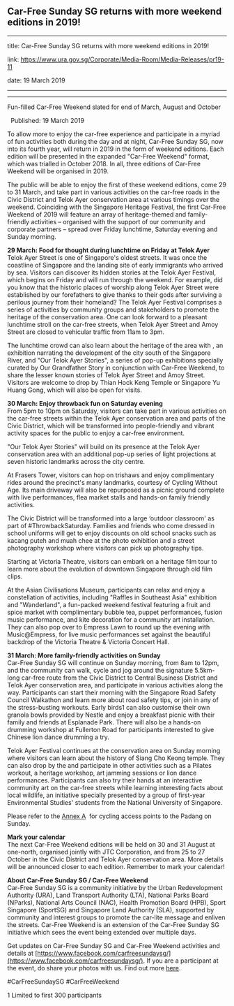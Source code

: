 ## Car-Free Sunday SG returns with more weekend editions in 2019!
---
title: Car-Free Sunday SG returns with more weekend editions in 2019!

link: https://www.ura.gov.sg/Corporate/Media-Room/Media-Releases/pr19-11

date: 19 March 2019

---

--------------------------------------------------------------

Fun-filled Car-Free Weekend slated for end of March, August and October

  Published: 19 March 2019

To allow more to enjoy the car-free experience and participate in a myriad of fun activities both during the day and at night, Car-Free Sunday SG, now into its fourth year, will return in 2019 in the form of weekend editions. Each edition will be presented in the expanded "Car-Free Weekend" format, which was trialled in October 2018. In all, three editions of Car-Free Weekend will be organised in 2019.

The public will be able to enjoy the first of these weekend editions, come 29 to 31 March, and take part in various activities on the car-free roads in the Civic District and Telok Ayer conservation area at various timings over the weekend. Coinciding with the Singapore Heritage Festival, the first Car-Free Weekend of 2019 will feature an array of heritage-themed and family-friendly activities – organised with the support of our community and corporate partners – spread over Friday lunchtime, Saturday evening and Sunday morning.

**29 March: Food for thought during lunchtime on Friday at Telok Ayer**   
Telok Ayer Street is one of Singapore's oldest streets. It was once the coastline of Singapore and the landing site of early immigrants who arrived by sea. Visitors can discover its hidden stories at the Telok Ayer Festival, which begins on Friday and will run through the weekend. For example, did you know that the historic places of worship along Telok Ayer Street were established by our forefathers to give thanks to their gods after surviving a perilous journey from their homeland? The Telok Ayer Festival comprises a series of activities by community groups and stakeholders to promote the heritage of the conservation area. One can look forward to a pleasant lunchtime stroll on the car-free streets, when Telok Ayer Street and Amoy Street are closed to vehicular traffic from 11am to 3pm.

The lunchtime crowd can also learn about the heritage of the area with , an exhibition narrating the development of the city south of the Singapore River, and "Our Telok Ayer Stories", a series of pop-up exhibitions specially curated by Our Grandfather Story in conjunction with Car-Free Weekend, to share the lesser known stories of Telok Ayer Street and Amoy Street. Visitors are welcome to drop by Thian Hock Keng Temple or Singapore Yu Huang Gong, which will also be open for visits.

**30 March: Enjoy throwback fun on Saturday evening**    
From 5pm to 10pm on Saturday, visitors can take part in various activities on the car-free streets within the Telok Ayer conservation area and parts of the Civic District, which will be transformed into people-friendly and vibrant activity spaces for the public to enjoy a car-free environment.

"Our Telok Ayer Stories" will build on its presence at the Telok Ayer conservation area with an additional pop-up  series of light projections at seven historic landmarks across the city centre.

At Frasers Tower, visitors can hop on trishaws and enjoy complimentary rides around the precinct's many landmarks, courtesy of Cycling Without Age. Its main driveway will also be repurposed as a picnic ground complete with live performances, flea market stalls and hands-on family friendly activities.

The Civic District will be transformed into a large ‘outdoor classroom' as part of #ThrowbackSaturday. Families and friends who come dressed in school uniforms will get to enjoy discounts on old school snacks such as kacang puteh and muah chee at the  photo exhibition and a street photography workshop where visitors can pick up photography tips.

Starting at Victoria Theatre, visitors can embark on a heritage film tour to learn more about the evolution of downtown Singapore through old film clips.

At the Asian Civilisations Museum, participants can relax and enjoy a constellation of activities, including "Raffles in Southeast Asia" exhibition and "Wanderland", a fun-packed weekend festival featuring a fruit and spice market with complimentary bubble tea, puppet performances, fusion music performance, and kite decoration for a community art installation. They can also pop over to Empress Lawn to round up the evening with Music@Empress, for live music performances set against the beautiful backdrop of the Victoria Theatre & Victoria Concert Hall.

**31 March: More family-friendly activities on Sunday**  
Car-Free Sunday SG will continue on Sunday morning, from 8am to 12pm, and the community can walk, cycle and jog around the signature 5.5km-long car-free route from the Civic District to Central Business District and Telok Ayer conservation area, and participate in various activities along the way. Participants can start their morning with the Singapore Road Safety Council Walkathon and learn more about road safety tips, or join in any of the stress-busting workouts. Early birds1 can also customise their own granola bowls provided by Nestle and enjoy a breakfast picnic with their family and friends at Esplanade Park. There will also be a hands-on drumming workshop at Fullerton Road for participants interested to give Chinese lion dance drumming a try.

Telok Ayer Festival continues at the conservation area on Sunday morning where visitors can learn about the history of Siang Cho Keong temple. They can also drop by the  and participate in other activities such as a Pilates workout, a heritage workshop, art jamming sessions or lion dance performances. Participants can also try their hands at an interactive community art on the car-free streets while learning interesting facts about local wildlife, an initiative specially presented by a group of first-year Environmental Studies' students from the National University of Singapore.

Please refer to the [Annex A](https://www.ura.gov.sg/-/media/Corporate/Media-Room/2019/Mar/pr19-11a\(2\).pdf)  for cycling access points to the Padang on Sunday.

**Mark your calendar**  
The next Car-Free Weekend editions will be held on 30 and 31 August at one-north, organised jointly with JTC Corporation, and from 25 to 27 October in the Civic District and Telok Ayer conservation area. More details will be announced closer to each edition. Remember to mark your calendar!

**About Car-Free Sunday SG / Car-Free Weekend**  
Car-Free Sunday SG is a community initiative by the Urban Redevelopment Authority (URA), Land Transport Authority (LTA), National Parks Board (NParks), National Arts Council (NAC), Health Promotion Board (HPB), Sport Singapore (SportSG) and Singapore Land Authority (SLA), supported by community and interest groups to promote the car-lite message and enliven the streets. Car-Free Weekend is an extension of the Car-Free Sunday SG initiative which sees the event being extended over multiple days.

Get updates on Car-Free Sunday SG and Car-Free Weekend activities and details at [https://www.facebook.com/carfreesundaysg/](https://www.facebook.com/carfreesundaysg/). If you are a participant at the event, do share your photos with us. Find out more [here](https://www.ura.gov.sg/Corporate/Get-Involved/Go-Car-Lite/Car-Free-Sunday/CFS/About-CFS).

#CarFreeSundaySG #CarFreeWeekend



1 Limited to first 300 participants